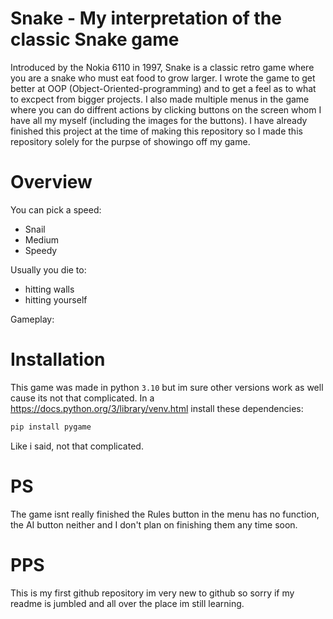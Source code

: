 # Snake - My interpretation of the classic Snake game 
Introduced by the Nokia 6110 in 1997, Snake is a classic retro game where you are a snake who must eat food to grow larger. I wrote the game to get better at OOP (Object-Oriented-programming) and to get a feel as to what to excpect from bigger projects. I also made multiple menus in the game where you can do diffrent actions by clicking buttons on the screen whom I have all my myself (including the images for the buttons). I have already finished this project at the time of making this repository so I made this repository solely for the purpse of showingo off my game.

# Overview
You can pick a speed:
- Snail 
- Medium
- Speedy

<Speed Menu>

Usually you die to:
- hitting walls 
- hitting yourself

<death1> <death2>

Gameplay:
<gameplay>

# Installation
This game was made in python `3.10` but im sure other versions work as well cause its not that complicated. In a https://docs.python.org/3/library/venv.html install these dependencies:
```bash
pip install pygame
```
Like i said, not that complicated.

# PS
The game isnt really finished the Rules button in the menu has no function, the AI button neither and I don't plan on finishing them any time soon.

# PPS 
This is my first github repository im very new to github so sorry if my readme is jumbled and all over the place im still learning.
